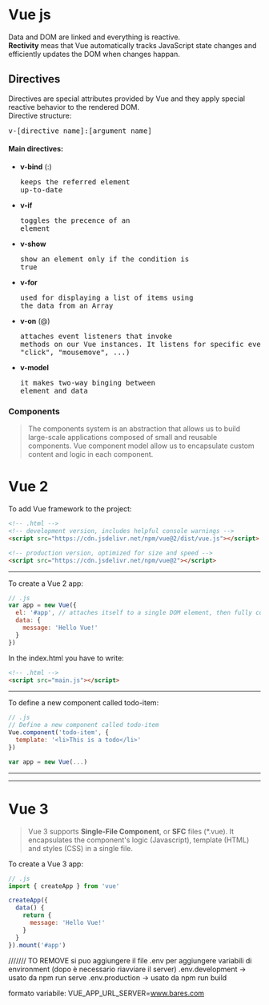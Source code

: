 # Vue js
Data and DOM are linked and everything is reactive.  
__Rectivity__ meas that Vue automatically tracks JavaScript state changes and efficiently updates the DOM when changes happan.
## Directives
Directives are special attributes provided by Vue and they apply special reactive behavior to the rendered DOM.  
Directive structure:
<pre>v-[directive name]:[argument name]</pre>  
#### Main directives:  
- __v-bind__ (:)<pre>keeps the referred element up-to-date</pre>
- __v-if__<pre>toggles the precence of an element</pre>
- __v-show__<pre>show an element only if the condition is true</pre>
- __v-for__<pre>used for displaying a list of items using the data from an Array</pre>
- __v-on__ (@) <pre>attaches event listeners that invoke methods on our Vue instances. It listens for specific events (like "click", "mousemove", ...)</pre>
- __v-model__<pre>it makes two-way binging between element and data</pre>

### Components
> The components system is an abstraction that allows us to build large-scale applications composed of small and reusable components.
> Vue component model allow us to encapsulate custom content and logic in each component.

# Vue 2
To add Vue framework to the project:  
```html
<!-- .html -->
<!-- development version, includes helpful console warnings -->
<script src="https://cdn.jsdelivr.net/npm/vue@2/dist/vue.js"></script>

<!-- production version, optimized for size and speed -->
<script src="https://cdn.jsdelivr.net/npm/vue@2"></script>
```
___

To create a Vue 2 app:  
```javascript
// .js
var app = new Vue({
  el: '#app', // attaches itself to a single DOM element, then fully controls it
  data: {
    message: 'Hello Vue!'
  }
})
```

In the index.html you have to write:  
```html
<!-- .html -->
<script src="main.js"></script>
```
___
To define a new component called todo-item:  
```javascript
// .js
// Define a new component called todo-item
Vue.component('todo-item', {
  template: '<li>This is a todo</li>'
})

var app = new Vue(...)
```
___
___

# Vue 3
> Vue 3 supports __Single-File Component__, or __SFC__ files (*.vue). It encapsulates the component's logic (Javascript), template (HTML) and styles (CSS) in a single file.  
  
To create a Vue 3 app:  

```javascript
// .js
import { createApp } from 'vue'

createApp({
  data() {
    return {
      message: 'Hello Vue!'
    }
  }
}).mount('#app')
```



/////// TO REMOVE
si puo aggiungere il file .env per aggiungere variabili di environment (dopo è necessario riavviare il server)
.env.development    -> usato da npm run serve
.env.production     -> usato da npm run build

formato variabile:
VUE_APP_URL_SERVER=www.bares.com
